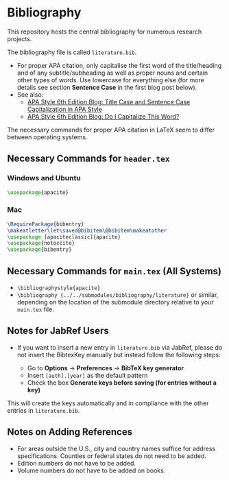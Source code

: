 # Bibliography

This repository hosts the central bibliography for numerous research projects.

The bibliography file is called `literature.bib`.

- For proper APA citation, only capitalise the first word of the title/heading and of any subtitle/subheading as well as proper nouns and certain other types of words. Use lowercase for everything else (for more details see section **Sentence Case** in the first blog post below).
- See also:
  - [APA Style 6th Edition Blog: Title Case and Sentence Case Capitalization in APA Style](https://blog.apastyle.org/apastyle/2012/03/title-case-and-sentence-case-capitalization-in-apa-style.html)
  - [APA Style 6th Edition Blog: Do I Capitalize This Word?](https://blog.apastyle.org/apastyle/2012/02/do-i-capitalize-this-word.html)

The necessary commands for proper APA citation in LaTeX seem to differ between operating systems.

## Necessary Commands for `header.tex`

### Windows and Ubuntu

```latex
\usepackage{apacite}
```

### Mac

```latex
\RequirePackage{bibentry}
\makeatletter\let\saved@bibitem\@bibitem\makeatother
\usepackage [apaciteclassic]{apacite}
\usepackage{notoccite}
\usepackage{bibentry}
```

## Necessary Commands for `main.tex` (All Systems)

  - `\bibliographystyle{apacite}`
  - `\bibliography {../../submodules/bibliography/literature}` or similar, depending on the location of the submodule directory relative to your `main.tex` file.

## Notes for JabRef Users

- If you want to insert a new entry in `literature.bib` via JabRef, please do not insert the BibtexKey manually but instead follow the following steps:

  - Go to **Options** -> **Preferences** -> **BibTeX key generator**
  - Insert `[auth].[year]` as the default pattern
  - Check the box **Generate keys before saving (for entries without a key)**

This will create the keys automatically and in compliance with the other entries in `literature.bib`.


## Notes on Adding References

- For areas outside the U.S., city and country names suffice for address specifications. Counties or federal states do not need to be added.
- Edition numbers do not have to be added.
- Volume numbers do not have to be added on books.

